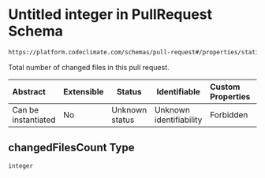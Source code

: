 # Untitled integer in PullRequest Schema

```txt
https://platform.codeclimate.com/schemas/pull-request#/properties/statistics/properties/changedFilesCount
```

Total number of changed files in this pull request.


| Abstract            | Extensible | Status         | Identifiable            | Custom Properties | Additional Properties | Access Restrictions | Defined In                                                                                     |
| :------------------ | ---------- | -------------- | ----------------------- | :---------------- | --------------------- | ------------------- | ---------------------------------------------------------------------------------------------- |
| Can be instantiated | No         | Unknown status | Unknown identifiability | Forbidden         | Allowed               | none                | [PullRequest.schema.json\*](../../spec/schemas/PullRequest.schema.json "open original schema") |

## changedFilesCount Type

`integer`
